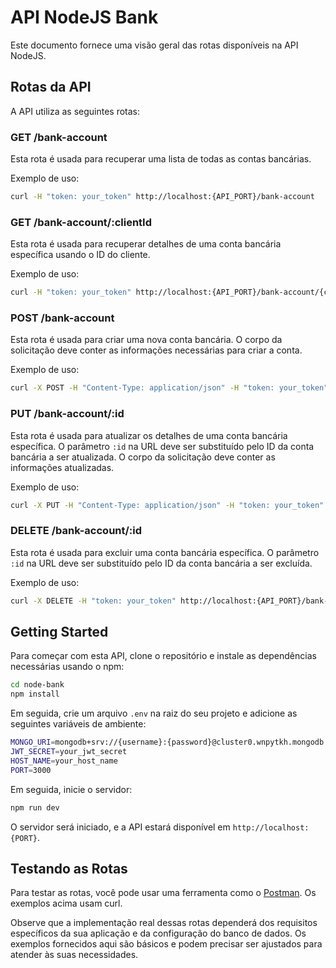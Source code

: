 # API NodeJS Bank

Este documento fornece uma visão geral das rotas disponíveis na API NodeJS.

## Rotas da API

A API utiliza as seguintes rotas:


### GET /bank-account

Esta rota é usada para recuperar uma lista de todas as contas bancárias.

Exemplo de uso:

```bash
curl -H "token: your_token" http://localhost:{API_PORT}/bank-account
```

### GET /bank-account/:clientId

Esta rota é usada para recuperar detalhes de uma conta bancária específica usando o ID do cliente.

Exemplo de uso:

```bash
curl -H "token: your_token" http://localhost:{API_PORT}/bank-account/{clientId}
```

### POST /bank-account

Esta rota é usada para criar uma nova conta bancária. O corpo da solicitação deve conter as informações necessárias para criar a conta.

Exemplo de uso:

```bash
curl -X POST -H "Content-Type: application/json" -H "token: your_token" -d '{ "clientId": "String", "bank": "String", "type": "String", "username": "String", "limit": 1 }' http://localhost:{API_PORT}/bank-account
```

### PUT /bank-account/:id

Esta rota é usada para atualizar os detalhes de uma conta bancária específica. O parâmetro `:id` na URL deve ser substituído pelo ID da conta bancária a ser atualizada. O corpo da solicitação deve conter as informações atualizadas.

Exemplo de uso:

```bash
curl -X PUT -H "Content-Type: application/json" -H "token: your_token" -d '{ "bank": "String", "type": "String", "limit": 1 }' http://localhost:{API_PORT}/bank-account/{bankAccountId}
```

### DELETE /bank-account/:id

Esta rota é usada para excluir uma conta bancária específica. O parâmetro `:id` na URL deve ser substituído pelo ID da conta bancária a ser excluída.

Exemplo de uso:

```bash
curl -X DELETE -H "token: your_token" http://localhost:{API_PORT}/bank-account/{bankAccountId}
```

## Getting Started

Para começar com esta API, clone o repositório e instale as dependências necessárias usando o npm:

```bash
cd node-bank
npm install
```

Em seguida, crie um arquivo `.env` na raiz do seu projeto e adicione as seguintes variáveis de ambiente:

```bash
MONGO_URI=mongodb+srv://{username}:{password}@cluster0.wnpytkh.mongodb.net/{cluster}?retryWrites=true&w=majority
JWT_SECRET=your_jwt_secret
HOST_NAME=your_host_name
PORT=3000
```

Em seguida, inicie o servidor:

```bash
npm run dev
```

O servidor será iniciado, e a API estará disponível em `http://localhost:{PORT}`.

## Testando as Rotas

Para testar as rotas, você pode usar uma ferramenta como o [Postman](https://www.postman.com/). Os exemplos acima usam curl.

Observe que a implementação real dessas rotas dependerá dos requisitos específicos da sua aplicação e da configuração do banco de dados. Os exemplos fornecidos aqui são básicos e podem precisar ser ajustados para atender às suas necessidades.